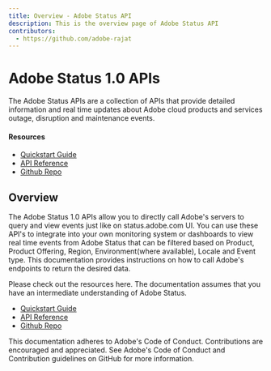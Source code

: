 ```yaml
---
title: Overview - Adobe Status API
description: This is the overview page of Adobe Status API
contributors:
  - https://github.com/adobe-rajat 
---
```


<Hero slots="heading, text"/>

# Adobe Status 1.0 APIs

The Adobe Status APIs are a collection of APIs that provide detailed information and real time updates about Adobe cloud products and services outage, disruption and maintenance events.

<Resources slots="heading, links"/>

#### Resources

* [Quickstart Guide](/adobe-status/guides/)
* [API Reference](/adobe-status/api/)
* [Github Repo](https://github.com/AdobeDocs/dev-site)

## Overview

The Adobe Status 1.0 APIs allow you to directly call Adobe's servers to query and view events just like on status.adobe.com UI. You can use these API's to integrate into your own monitoring system or dashboards to view real time events from Adobe Status that can be filtered based on Product, Product Offering, Region, Environment(where available), Locale and Event type. This documentation provides instructions on how to call Adobe's endpoints to return the desired data.

Please check out the resources here. The documentation assumes that you have an intermediate understanding of Adobe Status.

* [Quickstart Guide](/adobe-status/guides/)
* [API Reference](/adobe-status/api/)
* [Github Repo](https://github.com/AdobeDocs/dev-site)


This documentation adheres to Adobe's Code of Conduct. Contributions are encouraged and appreciated. See Adobe's Code of Conduct and Contribution guidelines on GitHub for more information.
